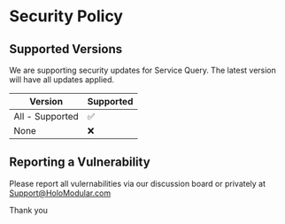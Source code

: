 # Security Policy

## Supported Versions

We are supporting security updates for Service Query. The latest version will have all updates applied.

| Version | Supported          |
| ------- | ------------------ |
| All - Supported  | :white_check_mark: |
| None   | :x:                |


## Reporting a Vulnerability

Please report all vulernabilities via our discussion board or privately at Support@HoloModular.com

Thank you
